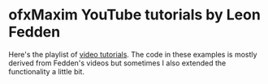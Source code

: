 # ofxMaxim YouTube tutorials by Leon Fedden

Here's the playlist of [video tutorials](https://www.youtube.com/playlist?list=PLENvetlSRggceM0SIFek7pOHnGPj7mIwT). The code in these examples is mostly derived from Fedden's videos but sometimes I also extended the functionality a little bit.